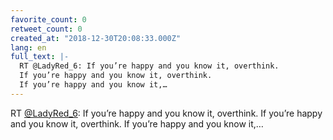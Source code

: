 ```yaml
---
favorite_count: 0
retweet_count: 0
created_at: "2018-12-30T20:08:33.000Z"
lang: en
full_text: |-
  RT @LadyRed_6: If you’re happy and you know it, overthink. 
  If you’re happy and you know it, overthink. 
  If you’re happy and you know it,…
---
```


RT [@LadyRed_6](https://twitter.com/LadyRed_6): If you’re happy and you know it,
overthink. If you’re happy and you know it, overthink. If you’re happy and you
know it,…
